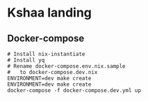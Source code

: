 # Kshaa landing
## Docker-compose
```
# Install nix-instantiate
# Install yq
# Rename docker-compose.env.nix.sample
#   to docker-compose.dev.nix
ENVIRONMENT=dev make create
ENVIRONMENT=dev make create
docker-compose -f docker-compose.dev.yml up
```
